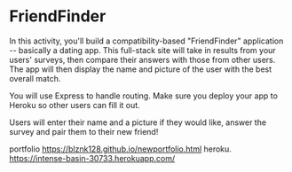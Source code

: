 # FriendFinder
In this activity, you'll build a compatibility-based "FriendFinder" application -- basically a dating app. This full-stack site will take in results from your users' surveys, then compare their answers with those from other users. The app will then display the name and picture of the user with the best overall match. 

You will use Express to handle routing. Make sure you deploy your app to Heroku so other users can fill it out.

Users will enter their name and a picture if they would like, answer the survey and pair them to their new friend!

portfolio  https://blznk128.github.io/newportfolio.html
heroku. https://intense-basin-30733.herokuapp.com/
